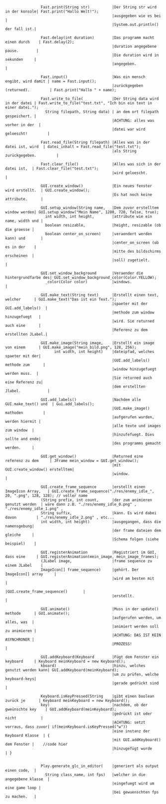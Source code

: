                     Fast.print(String str)          |Der String str wird in der konsole| Fast.print("Hallo Welt!");
                                                    |ausgegeben wie es bei             |
                                                    |System.out.println() der fall ist.|
                    
                    Fast.delay(int duration)        |Das programm macht einen durch    | Fast.delay(2);
                                                    |duration angegebene pause.        |
                                                    |Die duration wird in sekunden     |
                                                    |angegeben.                        |
                                                    
                    Fast.input()                    |Was ein mensch engibt, wird damit | name = Fast.input();
                                                    |zurückgegeben (returned).         | Fast.print("Hallo " + name);
                                                    
                    Fast.write_to_file(             |Der String data wird in der datei | Fast.write_to_file("test.txt", "Ich bin ein text in einer datei.");
                      String filepath, String data) | an dem ort filepath gespeichert. |
                                                    |ACHTUNG: alles was vorher in der  |
                                                    |datei war wird geloescht!         |
                                            
                    Fast.read_file(String filepath) |Alles was in der datei ist, wird  | datei_inhalt = Fast.read_file("test.txt");
                                                    |als String zurückgegeben.         |
                                                    
                    Fast.clear_file()               |Alles was sich in der datei ist,  | Fast.clear_file("test.txt");
                                                    |wird geloescht.                   |
                                                    
                    GUI.create_window()             |Ein neues fenster wird erstellt.  | GUI.create_window();
                                                    |Es hat noch keine attribute.      |
                                                
                    GUI.setup_window(String name,   |Dem zuvor erstelltem window werden| GUI.setup_window("Mein Name", 1280, 720, false, true);
                      int width, int height,        |attribute wie ein name, width und |
                      boolean resizable,            |height, resizable (ob die groesse |
                      boolean center_on_screen)     |veraendert werden kann) und       |
                                                    |center_on_screen (ob es in der    |
                                                    |mitte des bildschirms erscheinen  |
                                                    |soll) zugetielt.                  |
                                        
                    GUI.set_window_background       |Veraender die hintergrundfarbe des| GUI.set_window_background_color(Color.YELLOW);
                      _color(Color color)           |windows.                          |
                      
                    GUI.make_text(String text)      |Erstellt einen text, welcher      | GUI.make_text("Das ist ein Text.");
                                                    |spaeter mit der GUI.add_labels()  |
                                                    |methode zum window hinzugefuegt   |
                                                    |wird. Sie returned auch eine      |
                                                    |Referenz zu dem erstellten JLabel.|
                                                    
                    GUI.make_image(String image,    |Erstellt ein image von einem      | GUI.make_image("mein_bild.png", 128, 256);
                          int width, int height)    |dateipfad, welches spaeter mit der|
                                                    |GUI.add_labels() methode zum      |
                                                    |window hinzugefuegt werden muss.  |
                                                    |Sie returned auch eine Referenz zu|
                                                    |dem erstellten Jlabel.            |
                                                    
                    GUI.add_labels()                |Nachdem alle GUI.make_text() und  | Gui.add_labels();
                                                    |GUI.make_image() mathoden         |
                                                    |aufgerufen wurden, werden hiermit |
                                                    |alle texte und images zum window  |
                                                    |hinzufefuegt. Dies sollte and ende|
                                                    |des programms gemacht werden.     |
                                                    
                    GUI.get_window()                |Returned eine referenz zu dem     | JFrame mein_window = GUI.get_window();
                                                    |mit GUI.create_window() erstelltem|
                                                    |window.                           |

                    GUI.create_frame_sequence       |erstellt einen ImageIcon Array,   | GUI.create_frame_sequence("./res/enemy_idle_", 20, ".png", 128, 128); // voller name
                    (String prefix, int count,      |der zum animieren genutzt werden  | wäre dann z.B. "./res/enemy_idle_0.png" , "./res/enemy_idle_1.png" , 
                    String suffix,                  |kann. Es wird dabei davon         | "./res/enemy_idle_2.png" , etc...
                    int width, int height)          |ausgegangen, dass die namensgebung|
                                                    |der frame dateien dem gleiche     |
                                                    |Schema folgen (siehe beispiel)    |

                    GUI.registerAnimation           |Registriert im GUI, dass eine     | GUI.registerAnimation(mein_image, mein_image_frames);
                    (JLabel image,                  |frame sequence zu einem JLabel    |
                    ImageIcon[] frame_sequence)     |gehört. Der ImageIcon[] array     |
                      	                            |wird am besten mit                |
                                                    |GUI.create_frame_sequence()       |
                                                    |erstellt.                         |
                                                    
                    GUI.animate()                   |Muss in der update() methode      | GUI.animate();
                                                    |aufgerufen werden, um alles, was  |
                                                    |animiert werden soll zu animieren |
                                                    |ACHTUNG: DAS IST KEIN ASYNCHRONER |
                                                    |PROZESS!                          |

                    GUI.addKeyboard(Keyboard        |Fügt dem Fenster ein keyboard     | Keyboard meinKeyboard = new Keyboard();
                    kboard)                         |hinzu, welches genutzt werden kann| GUI.addKeyboard(meinKeyboard);
                                                    |um zu prüfen, welche keyboard-keys|
                                                    |gerade gedrückt sind              |
                    
                    Keyboard.isKeyPressed(String    |gibt einen boolean zurück je      | Keyboard meinKeyboard = new Keyboard();
                    key)                            |nachdem, ob der gweünschte key    | GUI.addKeyboard(meinKeyboard);
                                                    |gedrückt ist oder nicht           |
                                                    |ACHTUNG: setzt vorraus, dass zuvor| if(meinKeyboard.isKeyPressed("w"))
                                                    |eine instanz der Keyboard Klasse  | {
                                                    |mit GUI.addKeyboard() dem Fenster |    //code hier
                                                    |hinzugefügt wurde                 | }

                    
                    Play.generate_glc_in_editor(    |generiert als output einen code,  |
                      String class_name, int fps)   |welcher in die angegebene klasse  |
                                                    |eingefuegt wird um eine game loop |
                                                    |bei gewuenschten fps zu machen.   |